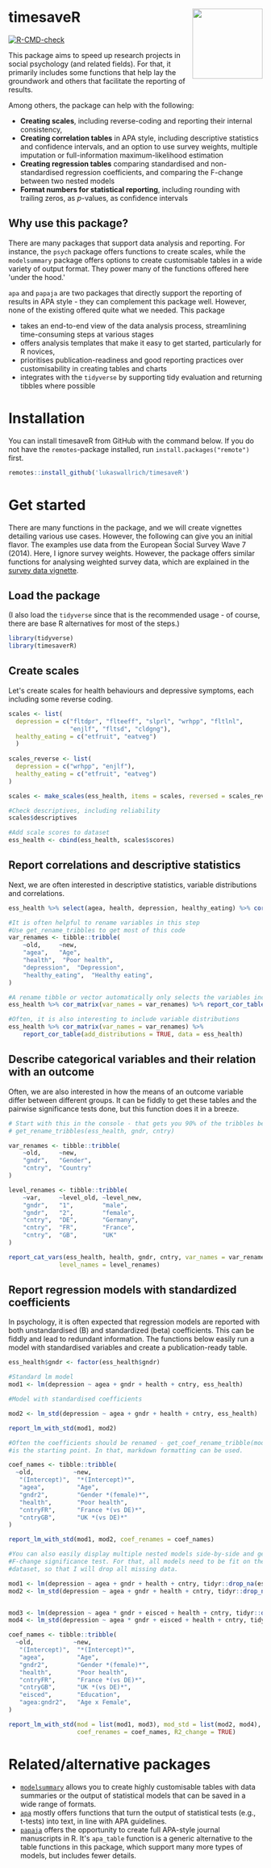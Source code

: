 # timesaveR <img src='man/figures/logo.png' align="right" height="139" />

<!-- badges: start -->
[![R-CMD-check](https://github.com/LukasWallrich/timesaveR/workflows/R-CMD-check/badge.svg)](https://github.com/LukasWallrich/timesaveR/actions)
<!-- badges: end -->


This package aims to speed up research projects in social psychology (and related fields). For that, it primarily includes some functions that help lay the groundwork and others that facilitate the reporting of results.

Among others, the package can help with the following:

- **Creating scales**, including reverse-coding and reporting their internal consistency,
- **Creating correlation tables** in APA style, including descriptive statistics and confidence intervals, and an option to use survey weights, multiple imputation or full-information maximum-likelihood estimation
- **Creating regression tables** comparing standardised and non-standardised regression coefficients, and comparing the F-change between two nested models
- **Format numbers for statistical reporting**, including rounding with trailing zeros, as *p*-values, as confidence intervals



## Why use this package?

There are many packages that support data analysis and reporting. For instance, the `psych` package offers functions to create scales, while the `modelsummary` package offers options to create customisable tables in a wide variety of output format. They power many of the functions offered here 'under the hood.'

`apa` and `papaja` are two packages that directly support the reporting of results in APA style - they can complement this package well. However, none of the existing offered quite what we needed. This package

- takes an end-to-end view of the data analysis process, streamlining time-consuming steps at various stages
- offers analysis templates that make it easy to get started, particularly for R novices,
- prioritises publication-readiness and good reporting practices over customisability in creating tables and charts
- integrates with the `tidyverse` by supporting tidy evaluation and returning tibbles where possible 

# Installation

You can install timesaveR from GitHub with the command below. If you do not have the `remotes`-package installed, run `install.packages("remote")` first.

```r
remotes::install_github('lukaswallrich/timesaveR')
```

# Get started

There are many functions in the package, and we will create vignettes detailing various use cases. However, the following can give you an initial flavor. The examples use data from the European Social Survey Wave 7 (2014). Here, I ignore survey weights. However, the package offers similar functions for analysing weighted survey data, which are explained in the [survey data vignette](doc/survey_functions.html).

## Load the package

(I also load the `tidyverse` since that is the recommended usage - of course, there are base R alternatives for most of the steps.)

```r
library(tidyverse)
library(timesaverR)

```

## Create scales

Let's create scales for health behaviours and depressive symptoms, each including some reverse coding.

```r
scales <- list(
  depression = c("fltdpr", "flteeff", "slprl", "wrhpp", "fltlnl", 
                 "enjlf", "fltsd", "cldgng"),
  healthy_eating = c("etfruit", "eatveg")
  )
  
scales_reverse <- list(
  depression = c("wrhpp", "enjlf"),
  healthy_eating = c("etfruit", "eatveg")
)

scales <- make_scales(ess_health, items = scales, reversed = scales_reverse)

#Check descriptives, including reliability
scales$descriptives

#Add scale scores to dataset
ess_health <- cbind(ess_health, scales$scores)
```
## Report correlations and descriptive statistics

Next, we are often interested in descriptive statistics, variable distributions and correlations.

```r
ess_health %>% select(agea, health, depression, healthy_eating) %>% cor_matrix() %>% report_cor_table()

#It is often helpful to rename variables in this step
#Use get_rename_tribbles to get most of this code
var_renames <- tibble::tribble(
    ~old,     ~new,     
    "agea",   "Age",  
    "health",  "Poor health",
    "depression",  "Depression",
    "healthy_eating",  "Healthy eating",
)

#A rename tibble or vector automatically only selects the variables included into it
ess_health %>% cor_matrix(var_names = var_renames) %>% report_cor_table()

#Often, it is also interesting to include variable distributions
ess_health %>% cor_matrix(var_names = var_renames) %>%
    report_cor_table(add_distributions = TRUE, data = ess_health)


```



## Describe categorical variables and their relation with an outcome

Often, we are also interested in how the means of an outcome variable differ between different groups. It can be fiddly to get these tables and the pairwise significance tests done, but this function does it in a breeze.

```r
# Start with this in the console - that gets you 90% of the tribbles below.
# get_rename_tribbles(ess_health, gndr, cntry)

var_renames <- tibble::tribble(
    ~old,     ~new,     
    "gndr",   "Gender",  
    "cntry",  "Country"
)

level_renames <- tibble::tribble(
    ~var,     ~level_old, ~level_new, 
    "gndr",   "1",        "male",       
    "gndr",   "2",        "female",       
    "cntry",  "DE",       "Germany",      
    "cntry",  "FR",       "France",      
    "cntry",  "GB",       "UK"
)

report_cat_vars(ess_health, health, gndr, cntry, var_names = var_renames, 
              level_names = level_renames)
```

## Report regression models with standardized coefficients

In psychology, it is often expected that regression models are reported with both unstandardised (B) and standardized (beta) coefficients. This can be fiddly and lead to redundant information. The functions below easily run a model with standardised variables and create a publication-ready table.

```r
ess_health$gndr <- factor(ess_health$gndr)

#Standard lm model
mod1 <- lm(depression ~ agea + gndr + health + cntry, ess_health)

#Model with standardised coefficients

mod2 <- lm_std(depression ~ agea + gndr + health + cntry, ess_health)

report_lm_with_std(mod1, mod2)

#Often the coefficients should be renamed - get_coef_rename_tribble(mod1) 
#is the starting point. In that, markdown formatting can be used.

coef_names <- tibble::tribble(
  ~old,           ~new,           
   "(Intercept)",  "*(Intercept)*", 
   "agea",         "Age",        
   "gndr2",        "Gender *(female)*",       
   "health",       "Poor health",      
   "cntryFR",      "France *(vs DE)*",     
   "cntryGB",      "UK *(vs DE)*"
)

report_lm_with_std(mod1, mod2, coef_renames = coef_names)

#You can also easily display multiple nested models side-by-side and get the
#F-change significance test. For that, all models need to be fit on the same
#dataset, so that I will drop all missing data.

mod1 <- lm(depression ~ agea + gndr + health + cntry, tidyr::drop_na(ess_health))
mod2 <- lm_std(depression ~ agea + gndr + health + cntry, tidyr::drop_na(ess_health))


mod3 <- lm(depression ~ agea * gndr + eisced + health + cntry, tidyr::drop_na(ess_health))
mod4 <- lm_std(depression ~ agea * gndr + eisced + health + cntry, tidyr::drop_na(ess_health))

coef_names <- tibble::tribble(
  ~old,           ~new,           
   "(Intercept)",  "*(Intercept)*", 
   "agea",         "Age",        
   "gndr2",        "Gender *(female)*",       
   "health",       "Poor health",      
   "cntryFR",      "France *(vs DE)*",     
   "cntryGB",      "UK *(vs DE)*",
   "eisced",       "Education",
   "agea:gndr2",   "Age x Female",
)

report_lm_with_std(mod = list(mod1, mod3), mod_std = list(mod2, mod4),
                   coef_renames = coef_names, R2_change = TRUE)
```

# Related/alternative packages

- [`modelsummary`](https://vincentarelbundock.github.io/modelsummary/) allows you to create highly customisable tables with data summaries or the output of statistical models that can be saved in a wide range of formats.
- [`apa`](https://cran.r-project.org/web/packages/apa/apa.pdf) mostly offers functions that turn the output of statistical tests (e.g., t-tests) into text, in line with APA guidelines.
- [`papaja`](https://github.com/crsh/papaja) offers the opportunity to create full APA-style journal manuscripts in R. It's `apa_table` function is a generic alternative to the table functions in this package, which support many more types of models, but includes fewer details. 